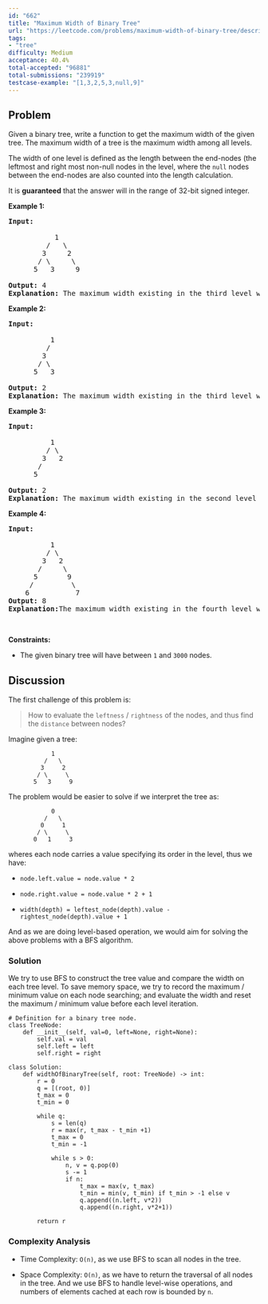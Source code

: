 ```yaml
---
id: "662"
title: "Maximum Width of Binary Tree"
url: "https://leetcode.com/problems/maximum-width-of-binary-tree/description/"
tags:
- "tree"
difficulty: Medium
acceptance: 40.4%
total-accepted: "96881"
total-submissions: "239919"
testcase-example: "[1,3,2,5,3,null,9]"
---
```


## Problem

<p>Given a binary tree, write a function to get the maximum width of the given tree. The maximum width of a tree is the maximum width among all levels.</p>

<p>The width of one level is defined as the length between the end-nodes (the leftmost and right most non-null nodes in the level, where the <code>null</code> nodes between the end-nodes are also counted into the length calculation.</p>

<p>It is <strong>guaranteed</strong> that the answer will in the range of 32-bit signed integer.</p>

<p><b>Example 1:</b></p>

<pre>
<b>Input:</b> 

           1
         /   \
        3     2
       / \     \  
      5   3     9 

<b>Output:</b> 4
<b>Explanation:</b> The maximum width existing in the third level with the length 4 (5,3,null,9).
</pre>

<p><b>Example 2:</b></p>

<pre>
<b>Input:</b> 

          1
         /  
        3    
       / \       
      5   3     

<b>Output:</b> 2
<b>Explanation:</b> The maximum width existing in the third level with the length 2 (5,3).
</pre>

<p><b>Example 3:</b></p>

<pre>
<b>Input:</b> 

          1
         / \
        3   2 
       /        
      5      

<b>Output:</b> 2
<b>Explanation:</b> The maximum width existing in the second level with the length 2 (3,2).
</pre>

<p><b>Example 4:</b></p>

<pre>
<b>Input:</b> 

          1
         / \
        3   2
       /     \  
      5       9 
     /         \
    6           7
<b>Output:</b> 8
<b>Explanation:</b>The maximum width existing in the fourth level with the length 8 (6,null,null,null,null,null,null,7).
</pre>

<p>&nbsp;</p>
<p><strong>Constraints:</strong></p>

<ul>
	<li>The&nbsp;given binary tree will have between&nbsp;<code>1</code>&nbsp;and&nbsp;<code>3000</code>&nbsp;nodes.</li>
</ul>

## Discussion

The first challenge of this problem is:

> How to evaluate the `leftness` / `rightness` of the nodes, and thus
find the `distance` between nodes?

Imagine given a tree:

```tree
            1
          /   \
         3     2
        / \     \
       5   3     9
```

The problem would be easier to solve if we interpret the tree as:

```tree
            0
          /   \
         0     1
        / \     \
       0   1     3
```

wheres each node carries a value specifying its order in the level, thus we
have:

- `node.left.value = node.value * 2`

- `node.right.value = node.value * 2 + 1`

- `width(depth) = leftest_node(depth).value - rightest_node(depth).value + 1`

And as we are doing level-based operation, we would aim for solving the above
problems with a BFS algorithm.

### Solution

We try to use BFS to construct the tree value and compare the width on
each tree level. To save memory space, we try to record the maximum / minimum
value on each node searching; and evaluate the width and reset the
maximum / minimum value before each level iteration.

```py3
# Definition for a binary tree node.
class TreeNode:
    def __init__(self, val=0, left=None, right=None):
        self.val = val
        self.left = left
        self.right = right

class Solution:
    def widthOfBinaryTree(self, root: TreeNode) -> int:
        r = 0
        q = [(root, 0)]
        t_max = 0
        t_min = 0

        while q:
            s = len(q)
            r = max(r, t_max - t_min +1)
            t_max = 0
            t_min = -1

            while s > 0:
                n, v = q.pop(0)
                s -= 1
                if n:
                    t_max = max(v, t_max)
                    t_min = min(v, t_min) if t_min > -1 else v
                    q.append((n.left, v*2))
                    q.append((n.right, v*2+1))

        return r
```

### Complexity Analysis

- Time Complexity: `O(n)`, as we use BFS to scan all nodes in the tree.

- Space Complexity: `O(n)`, as we have to return the traversal of all nodes
  in the tree. And we use BFS to handle level-wise operations,
  and numbers of elements cached at each row is bounded by `n`.
